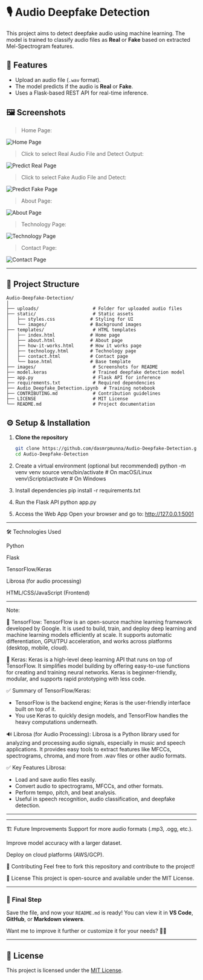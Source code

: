 # 🎙️ Audio Deepfake Detection

This project aims to detect deepfake audio using machine learning. The model is trained to classify audio files as **Real** or **Fake** based on extracted Mel-Spectrogram features.

## 🚀 Features
- Upload an audio file (`.wav` format).
- The model predicts if the audio is **Real** or **Fake**.
- Uses a Flask-based REST API for real-time inference.

## 🖼️ Screenshots

> Home Page:

![Home Page](images/1.png)

> Click to select Real Audio File and Detect Output:

![Predict Real Page](images/2.png)

> Click to select Fake Audio File and Detect:

![Predict Fake Page](images/3.png)

> About Page:

![About Page](images/4.png)

> Technology Page:

![Technology Page](images/5.png)

> Contact Page:

![Contact Page](images/6.png)

------------------------------------------------------------------------------------------------------------------------------------------------------

## 📂 Project Structure

```
Audio-Deepfake-Detection/
│
├── uploads/                    # Folder for uploaded audio files
├── static/                     # Static assets
│   ├── styles.css             # Styling for UI
│   └── images/                # Background images
├── templates/                  # HTML templates
│   ├── index.html             # Home page
│   ├── about.html             # About page
│   ├── how-it-works.html      # How it works page
│   ├── technology.html        # Technology page
│   ├── contact.html           # Contact page
│   └── base.html              # Base template
├── images/                     # Screenshots for README
├── model.keras                 # Trained deepfake detection model
├── app.py                      # Flask API for inference
├── requirements.txt            # Required dependencies
├── Audio_Deepfake_Detection.ipynb  # Training notebook
├── CONTRIBUTING.md             # Contribution guidelines
├── LICENSE                     # MIT License
└── README.md                   # Project documentation
```

## ⚙️ Setup & Installation
1. **Clone the repository**
   ```bash
   git clone https://github.com/dasmrpmunna/Audio-Deepfake-Detection.git
   cd Audio-Deepfake-Detection


2. Create a virtual environment (optional but recommended)
python -m venv venv
source venv/bin/activate  # On macOS/Linux
venv\Scripts\activate     # On Windows

3. Install dependencies
pip install -r requirements.txt

4. Run the Flask API
python app.py

5. Access the Web App Open your browser and go to:
http://127.0.0.1:5001

----------------------------------------------------------------------------------------------------------------------------------------------------------
🛠 Technologies Used

Python

Flask

TensorFlow/Keras

Librosa (for audio processing)

HTML/CSS/JavaScript (Frontend)

----------------------------------------------------------------------------------------------------------------------------------------------------------

Note:

🔹 TensorFlow:
TensorFlow is an open-source machine learning framework developed by Google.
It is used to build, train, and deploy deep learning and machine learning models efficiently at scale.
It supports automatic differentiation, GPU/TPU acceleration, and works across platforms (desktop, mobile, cloud).

🔹 Keras:
Keras is a high-level deep learning API that runs on top of TensorFlow.
It simplifies model building by offering easy-to-use functions for creating and training neural networks.
Keras is beginner-friendly, modular, and supports rapid prototyping with less code.

✅ Summary of TensorFlow/Keras:
- TensorFlow is the backend engine; Keras is the user-friendly interface built on top of it.
- You use Keras to quickly design models, and TensorFlow handles the heavy computations underneath.

🔊 Librosa (for Audio Processing):
Librosa is a Python library used for analyzing and processing audio signals, especially in music and speech applications.
It provides easy tools to extract features like MFCCs, spectrograms, chroma, and more from .wav files or other audio formats.

✅ Key Features Librosa:
- Load and save audio files easily.
- Convert audio to spectrograms, MFCCs, and other formats.
- Perform tempo, pitch, and beat analysis.
- Useful in speech recognition, audio classification, and deepfake detection.

-----------------------------------------------------------------------------------
----------------------------------------------------------------------------

🏗 Future Improvements
Support for more audio formats (.mp3, .ogg, etc.).

Improve model accuracy with a larger dataset.

Deploy on cloud platforms (AWS/GCP).

🤝 Contributing
Feel free to fork this repository and contribute to the project!

📜 License
This project is open-source and available under the MIT License.


------------------------------------------------------------------------------------------------------------------------------------------------------------------

### 📌 **Final Step**  
Save the file, and now your `README.md` is ready! You can view it in **VS Code**, **GitHub**, or **Markdown viewers**.

Want me to improve it further or customize it for your needs? 🚀🔥

-------------------------------------------------------------------------------------------------------------------------------------------------------------------

## 📜 License
This project is licensed under the [MIT License](LICENSE).